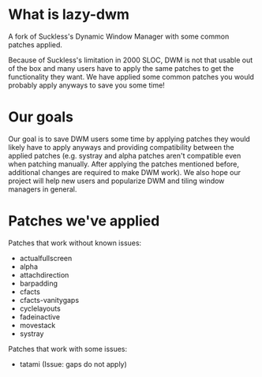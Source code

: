 # What is lazy-dwm
A fork of Suckless's Dynamic Window Manager with some common patches applied.

Because of Suckless's limitation in 2000 SLOC, DWM is not that usable out of the box and many users have to apply the same patches to get the functionality they want. We have applied some common patches you would probably apply anyways to save you some time!

# Our goals
Our goal is to save DWM users some time by applying patches they would likely have to apply anyways and providing compatibility between the applied patches (e.g. systray and alpha patches aren't compatible even when patching manually. After applying the patches mentioned before, additional changes are required to make DWM work). We also hope our project will help new users and popularize DWM and tiling window managers in general.

# Patches we've applied

Patches that work without known issues:

* actualfullscreen
* alpha
* attachdirection
* barpadding
* cfacts
* cfacts-vanitygaps
* cyclelayouts
* fadeinactive
* movestack
* systray

Patches that work with some issues:

* tatami (Issue: gaps do not apply)
